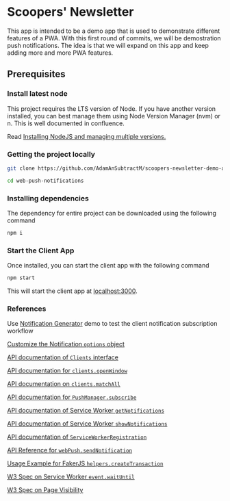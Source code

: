 # Scoopers' Newsletter
This app is intended to be a demo app that is used to demonstrate different features of a PWA. With this first round of commits, we will be demostration push notifications. The idea is that we will expand on this app and keep adding more and more PWA features.
## Prerequisites

### Install latest node
This project requires the LTS version of Node. If you have another version installed, you can best manage them using Node Version Manager (nvm) or n. This is well documented in confluence.

Read [Installing NodeJS and managing multiple versions.](https://anixter.atlassian.net/wiki/spaces/NEW/pages/2745466916/Installing+NodeJS+and+managing+multiple+versions.)

### Getting the project locally
```sh
git clone https://github.com/AdamAnSubtractM/scoopers-newsletter-demo-app

cd web-push-notifications
```

### Installing dependencies
The dependency for entire project can be downloaded using the following command
```sh
npm i
```

### Start the Client App

Once installed, you can start the client app with the following command
```sh
npm start
```

This will start the client app at [localhost:3000](http://localhost:3000).

### References
Use [Notification Generator](https://serviceworke.rs/push-get-payload_demo.html) demo to test the client notification subscription workflow  

[Customize the Notification `options` object](https://developer.mozilla.org/en-US/docs/Web/API/notification/Notification#Syntax)

[API documentation of `Clients` interface](https://developer.mozilla.org/en-US/docs/Web/API/Clients)

[API documentation for `clients.openWindow`](https://developer.mozilla.org/en-US/docs/Web/API/Clients/openWindow) 

[API documentation on `clients.matchAll`](https://developer.mozilla.org/en-US/docs/Web/API/Clients/matchAll)

[API documentation for `PushManager.subscribe`](https://developer.mozilla.org/en-US/docs/Web/API/PushManager/subscribe)

[API documentation of Service Worker `getNotifications`](https://developer.mozilla.org/en-US/docs/Web/API/ServiceWorkerRegistration/getNotifications)   

[API documentation of Service Worker `showNotifications`](https://developer.mozilla.org/en-US/docs/Web/API/ServiceWorkerRegistration/showNotification)  


[API documentation of `ServiceWorkerRegistration`](https://developer.mozilla.org/en-US/docs/Web/API/ServiceWorkerRegistration)  

[API Reference for `webPush.sendNotification`](https://github.com/web-push-libs/web-push#api-reference)

[Usage Example for FakerJS `helpers.createTransaction`](https://rawgit.com/Marak/faker.js/master/examples/browser/index.html#helpers)  

[W3 Spec on Service Worker `event.waitUntil`](https://www.w3.org/TR/service-workers/#wait-until-method)  

[W3 Spec on Page Visibility](https://www.w3.org/TR/page-visibility/#dom-document-visibilitystate)  





